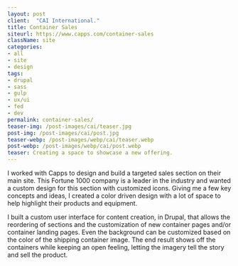 ```yaml
---
layout: post
client:  "CAI International."
title: Container Sales
siteurl: https://www.capps.com/container-sales
className: site
categories:
- all
- site
- design
tags:
- drupal
- sass
- gulp
- ux/ui
- fed
- dev
permalink: container-sales/
teaser-img: /post-images/cai/teaser.jpg
post-img: /post-images/cai/post.jpg
teaser-webp: /post-images/webp/cai/teaser.webp
post-webp: /post-images/webp/cai/post.webp
teaser: Creating a space to showcase a new offering.
---
```

I worked with Capps to design and build a targeted sales section on their main site. This Fortune 1000 company is a leader in the industry and wanted a custom design for this section with customized icons. Giving me a few key concepts and ideas, I created a color driven design with a lot of space to help highlight their products and equipment.

I built a custom user interface for content creation, in Drupal, that allows the reordering of sections and the customization of new container pages and/or container landing pages. Even the background can be customized based on the color of the shipping container image. The end result shows off the containers while keeping an open feeling, letting the imagery tell the story and sell the product.